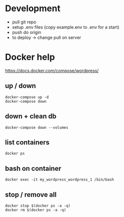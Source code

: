 
# Development

- pull git repo
- setup .env files (copy example.env to .env for a start)
- push do origin
- to deploy -> change pull on server

# Docker help

https://docs.docker.com/compose/wordpress/

## up / down
```
docker-compose up -d
docker-compose down
```

## down + clean db
```
docker-compose down --volumes
```

## list containers
```
docker ps
```
## bash on container
```
docker exec -it my_wordpress_wordpress_1 /bin/bash
```

## stop / remove all
```
docker stop $(docker ps -a -q)
docker rm $(docker ps -a -q)
```
